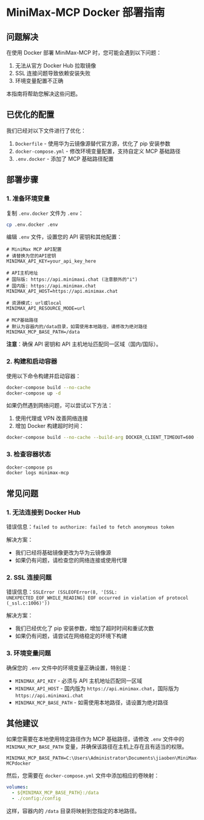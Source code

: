 # MiniMax-MCP Docker 部署指南

## 问题解决

在使用 Docker 部署 MiniMax-MCP 时，您可能会遇到以下问题：

1. 无法从官方 Docker Hub 拉取镜像
2. SSL 连接问题导致依赖安装失败
3. 环境变量配置不正确

本指南将帮助您解决这些问题。

## 已优化的配置

我们已经对以下文件进行了优化：

1. `Dockerfile` - 使用华为云镜像源替代官方源，优化了 pip 安装参数
2. `docker-compose.yml` - 修改环境变量配置，支持自定义 MCP 基础路径
3. `.env.docker` - 添加了 MCP 基础路径配置

## 部署步骤

### 1. 准备环境变量

复制 `.env.docker` 文件为 `.env`：

```bash
cp .env.docker .env
```

编辑 `.env` 文件，设置您的 API 密钥和其他配置：

```
# MiniMax MCP API配置
# 请替换为您的API密钥
MINIMAX_API_KEY=your_api_key_here

# API主机地址
# 国际版: https://api.minimaxi.chat (注意额外的"i")
# 国内版: https://api.minimax.chat
MINIMAX_API_HOST=https://api.minimax.chat

# 资源模式: url或local
MINIMAX_API_RESOURCE_MODE=url

# MCP基础路径
# 默认为容器内的/data目录，如需使用本地路径，请修改为绝对路径
MINIMAX_MCP_BASE_PATH=/data
```

**注意**：确保 API 密钥和 API 主机地址匹配同一区域（国内/国际）。

### 2. 构建和启动容器

使用以下命令构建并启动容器：

```bash
docker-compose build --no-cache
docker-compose up -d
```

如果仍然遇到网络问题，可以尝试以下方法：

1. 使用代理或 VPN 改善网络连接
2. 增加 Docker 构建超时时间：

```bash
docker-compose build --no-cache --build-arg DOCKER_CLIENT_TIMEOUT=600 --build-arg COMPOSE_HTTP_TIMEOUT=600
```

### 3. 检查容器状态

```bash
docker-compose ps
docker logs minimax-mcp
```

## 常见问题

### 1. 无法连接到 Docker Hub

错误信息：`failed to authorize: failed to fetch anonymous token`

解决方案：
- 我们已经将基础镜像更改为华为云镜像源
- 如果仍有问题，请检查您的网络连接或使用代理

### 2. SSL 连接问题

错误信息：`SSLError (SSLEOFError(8, '[SSL: UNEXPECTED_EOF_WHILE_READING] EOF occurred in violation of protocol (_ssl.c:1006)'))`

解决方案：
- 我们已经优化了 pip 安装参数，增加了超时时间和重试次数
- 如果仍有问题，请尝试在网络稳定的环境下构建

### 3. 环境变量问题

确保您的 `.env` 文件中的环境变量正确设置，特别是：

- `MINIMAX_API_KEY` - 必须与 API 主机地址匹配同一区域
- `MINIMAX_API_HOST` - 国内版为 `https://api.minimax.chat`，国际版为 `https://api.minimaxi.chat`
- `MINIMAX_MCP_BASE_PATH` - 如需使用本地路径，请设置为绝对路径

## 其他建议

如果您需要在本地使用特定路径作为 MCP 基础路径，请修改 `.env` 文件中的 `MINIMAX_MCP_BASE_PATH` 变量，并确保该路径在主机上存在且有适当的权限。

```
MINIMAX_MCP_BASE_PATH=C:\Users\Administrator\Documents\jiaoben\MiniMax-MCPdocker
```

然后，您需要在 `docker-compose.yml` 文件中添加相应的卷映射：

```yaml
volumes:
  - ${MINIMAX_MCP_BASE_PATH}:/data
  - ./config:/config
```

这样，容器内的 `/data` 目录将映射到您指定的本地路径。